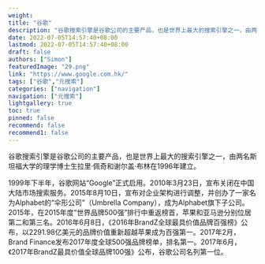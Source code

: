 ```yaml
---
weight: 
title: "谷歌"
description: "谷歌搜索引擎是谷歌公司的主要产品，也是世界上最大的搜索引擎之一，由两名斯坦福大学的理学博士生拉里·佩奇和谢尔盖·布林在1996年建立。"
date: 2022-07-05T14:57:40+08:00
lastmod: 2022-07-05T14:57:40+08:00
draft: false
authors: ["Simon"]
featuredImage: "29.png"
link: "https://www.google.com.hk/"
tags: ["谷歌","元搜索"]
categories: ["navigation"]
navigation: ["元搜索"]
lightgallery: true
toc: true
pinned: false
recommend: false
recommend1: false
---
```

谷歌搜索引擎是谷歌公司的主要产品，也是世界上最大的搜索引擎之一，由两名斯坦福大学的理学博士生拉里·佩奇和谢尔盖·布林在1996年建立。

1999年下半年，谷歌网站“Google”正式启用。2010年3月23日，宣布关闭在中国大陆市场搜索服务。2015年8月10日，宣布对企业架构进行调整，并创办了一家名为Alphabet的“伞形公司”（Umbrella Company），成为Alphabet旗下子公司。2015年，在2015年度“世界品牌500强”排行中重返榜首，苹果和亚马逊分别位居第二和第三名。2016年6月8日，《2016年BrandZ全球最具价值品牌百强榜》公布，以2291.98亿美元的品牌价值重新超越苹果成为百强第一。2017年2月，Brand Finance发布2017年度全球500强品牌榜单，排名第一。2017年6月，《2017年BrandZ最具价值全球品牌100强》公布，谷歌公司名列第一位。